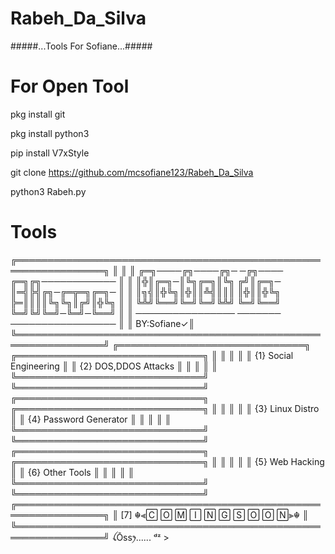 # Rabeh_Da_Silva
#####...Tools For Sofiane...#####


# For Open Tool

pkg install git

pkg install python3

pip install V7xStyle

git clone https://github.com/mcsofiane123/Rabeh_Da_Silva

python3 Rabeh.py

# Tools
╔════════════════════════════════════════════════════════════════╗                 ║                                                                ║
║      ╔═╗────╔╗────╔╗─  ─╔╗────  ╔═╗╔╗────────────              ║
║      ║╬║╔═╗─║╚╗╔═╗║╚╗  ╔╝║╔═╗─  ║═╣╠╣╔╗─╔═╦═╗╔═╗─              ║
║      ║╗╣║╬╚╗║╬║║╩╣║║║  ║╬║║╬╚╗  ╠═║║║║╚╗╚╗║╔╝║╬╚╗              ║
║      ╚╩╝╚══╝╚═╝╚═╝╚╩╝  ╚═╝╚══╝  ╚═╝╚╝╚═╝─╚═╝─╚══╝              ║
║      ────────────────  ───────  ─────────────────              ║
║                                                     BY:Sofiane✓║
╚════════════════════════════════════════════════════════════════╝
╔══════════════════════════════╗  ╔══════════════════════════════╗
║                              ║  ║                              ║
║    {1} Social Engineering    ║  ║     {2} DOS,DDOS Attacks     ║
║                              ║  ║                              ║
╚══════════════════════════════╝  ╚══════════════════════════════╝
╔══════════════════════════════╗  ╔══════════════════════════════╗
║                              ║  ║                              ║
║       {3} Linux Distro       ║  ║    {4} Password Generator    ║
║                              ║  ║                              ║
╚══════════════════════════════╝  ╚══════════════════════════════╝
╔══════════════════════════════╗  ╔══════════════════════════════╗
║                              ║  ║                              ║
║       {5} Web Hacking        ║  ║       {6} Other Tools        ║
║                              ║  ║                              ║
╚══════════════════════════════╝  ╚══════════════════════════════╝
╔════════════════════════════════════════════════════════════════╗
║                 [7] ☬⫷🄲 🄾 🄼 🄸 🄽 🄶  🅂 🄾 🄾 🄽⫸☬                   ║
╚════════════════════════════════════════════════════════════════╝
 ꪶŌssꫂ...... ᵈᶻ >
